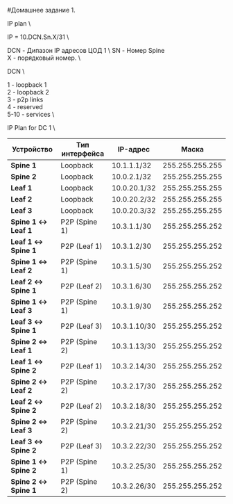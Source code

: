 #Домашнее задание 1.

IP plan \

IP = 10.DCN.Sn.X/31 \

DCN - Дипазон IP адресов ЦОД 1 \ 
SN  - Номер Spine \
X   - порядковый номер. \

DCN \

1 - loopback 1 \
2 - loopback 2 \
3 - p2p links\
4 - reserved\
5-10 - services \

IP Plan for DC 1 \

| Устройство           | Тип интерфейса  | IP-адрес          | Маска          |
|----------------------|-----------------|------------------ |----------------|
| **Spine 1**           | Loopback        | 10.1.1.1/32      | 255.255.255.255|
| **Spine 2**           | Loopback        | 10.0.2.1/32      | 255.255.255.255|
| **Leaf 1**            | Loopback        | 10.0.20.1/32     | 255.255.255.255|
| **Leaf 2**            | Loopback        | 10.0.20.2/32     | 255.255.255.255|
| **Leaf 3**            | Loopback        | 10.0.20.3/32     | 255.255.255.255|
| **Spine 1 ↔ Leaf 1**  | P2P (Spine 1)   | 10.3.1.1/30      | 255.255.255.252|
| **Leaf 1 ↔ Spine 1**  | P2P (Leaf 1)    | 10.3.1.2/30      | 255.255.255.252|
| **Spine 1 ↔ Leaf 2**  | P2P (Spine 1)   | 10.3.1.5/30      | 255.255.255.252|
| **Leaf 2 ↔ Spine 1**  | P2P (Leaf 2)    | 10.3.1.6/30      | 255.255.255.252|
| **Spine 1 ↔ Leaf 3**  | P2P (Spine 1)   | 10.3.1.9/30      | 255.255.255.252|
| **Leaf 3 ↔ Spine 1**  | P2P (Leaf 3)    | 10.3.1.10/30     | 255.255.255.252|
| **Spine 2 ↔ Leaf 1**  | P2P (Spine 2)   | 10.3.1.13/30     | 255.255.255.252|
| **Leaf 1 ↔ Spine 2**  | P2P (Leaf 1)    | 10.3.2.14/30     | 255.255.255.252|
| **Spine 2 ↔ Leaf 2**  | P2P (Spine 2)   | 10.3.2.17/30     | 255.255.255.252|
| **Leaf 2 ↔ Spine 2**  | P2P (Leaf 2)    | 10.3.2.18/30     | 255.255.255.252|
| **Spine 2 ↔ Leaf 3**  | P2P (Spine 2)   | 10.3.2.21/30     | 255.255.255.252|
| **Leaf 3 ↔ Spine 2**  | P2P (Leaf 3)    | 10.3.2.22/30     | 255.255.255.252|
| **Spine 1 ↔ Spine 2** | P2P (Spine 1)   | 10.3.2.25/30     | 255.255.255.252|
| **Spine 2 ↔ Spine 1** | P2P (Spine 2)   | 10.3.2.26/30     | 255.255.255.252|


